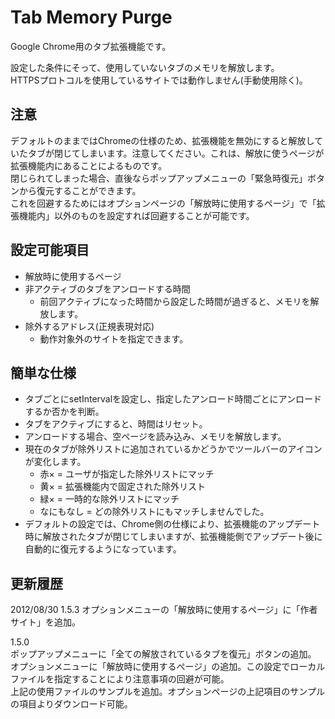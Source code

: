 ﻿# Tab Memory Purge
Google Chrome用のタブ拡張機能です。  

設定した条件にそって、使用していないタブのメモリを解放します。  
HTTPSプロトコルを使用しているサイトでは動作しません(手動使用除く)。

## 注意
デフォルトのままではChromeの仕様のため、拡張機能を無効にすると解放していたタブが閉じてしまいます。注意してください。これは、解放に使うページが拡張機能内にあることによるものです。  
閉じられてしまった場合、直後ならポップアップメニューの「緊急時復元」ボタンから復元することができます。  
これを回避するためにはオプションページの「解放時に使用するページ」で「拡張機能内」以外のものを設定すれば回避することが可能です。 

## 設定可能項目
- 解放時に使用するページ
- 非アクティブのタブをアンロードする時間
    - 前回アクティブになった時間から設定した時間が過ぎると、メモリを解放します。
- 除外するアドレス(正規表現対応)
    - 動作対象外のサイトを指定できます。
    
## 簡単な仕様
- タブごとにsetIntervalを設定し、指定したアンロード時間ごとにアンロードするか否かを判断。
- タブをアクティブにすると、時間はリセット。
- アンロードする場合、空ページを読み込み、メモリを解放します。
- 現在のタブが除外リストに追加されているかどうかでツールバーのアイコンが変化します。
    - 赤× = ユーザが指定した除外リストにマッチ
    - 黄× = 拡張機能内で固定された除外リスト
    - 緑× = 一時的な除外リストにマッチ
    - なにもなし = どの除外リストにもマッチしませんでした。
- デフォルトの設定では、Chrome側の仕様により、拡張機能のアップデート時に解放されたタブが閉じてしまいますが、拡張機能側でアップデート後に自動的に復元するようになっています。

## 更新履歴
2012/08/30
1.5.3
オプションメニューの「解放時に使用するページ」に「作者サイト」を追加。

1.5.0  
ポップアップメニューに「全ての解放されているタブを復元」ボタンの追加。  
オプションメニューに「解放時に使用するぺージ」の追加。この設定でローカルファイルを指定することにより注意事項の回避が可能。  
上記の使用ファイルのサンプルを追加。オプションページの上記項目のサンプルの項目よりダウンロード可能。